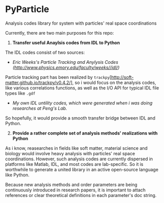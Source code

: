 # PyParticle
Analysis codes library for system with particles' real space coordinations


Currently, there are two main purposes for this repo:

1. **Transfer useful Anaylsis codes from IDL to Python** 

The IDL codes consist of two sources:

- *Eric Weeks's Particle Tracking and Anylysis Codes (http://www.physics.emory.edu/faculty/weeks//idl/)*

Particle tracking part has been realized by `trackpy`[http://soft-matter.github.io/trackpy/v0.4.2/], so i would focus on the analysis codes, like various correlations functions, as well as the I/O API for typical IDL file types like `.gdf`

- *My own IDL untility codes, which were generated when i was doing researches at Peng's Lab.*

So hopefully, it would provide a smooth transfer bridge between IDL and Python.


2. **Provide a rather complete set of analysis methods' realizations with Python**

As i know, reasearches in fields like soft matter, material science and biology would involve heavy analysis with particles' real space coordinations. However, such analysis codes are currently dispersed in platforms like Matlab, IDL, and most codes are lab-specific. So it is worthwhile to generate a united library in an active open-source language like Python. 

Because new analysis methods and order parameters are being continuously introduced in research papers, it is important to attach references or clear theoretical definitions in each parameter's doc string. 
